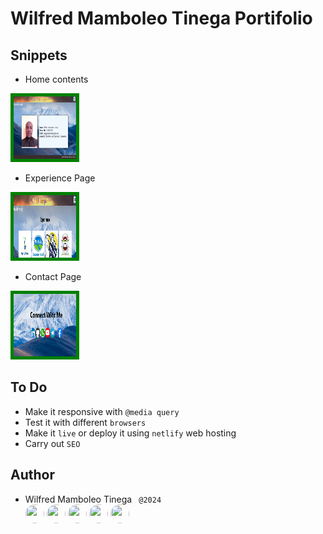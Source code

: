 # Wilfred Mamboleo Tinega Portifolio

## Snippets
- Home contents
<img src="Icon/about.png" style="width: 100px; height: 100px; border: 5px solid green;">

- Experience Page
<img src="Icon/experience.png" style="width: 100px; height: 100px; border: 5px solid green;">

- Contact Page
<img src="Icon/contact.png" style="width: 100px; height: 100px; border: 5px solid green;">

## To Do
- Make it responsive with `@media query`
- Test it with different `browsers`
- Make it `live` or deploy it using `netlify` web hosting
- Carry out `SEO`

## Author
- Wilfred Mamboleo Tinega ``` @2024``` <br>
[<img src="https://th.bing.com/th/id/R.6f9a03bd4554e5454de1c79f4c91aadf?rik=0c%2fLPEw2uBblNg&pid=ImgRaw&r=0" style="width:30px; height:30px; border-radius:20px;">](https://www.linkedin.com/in/wilfredtinega)
[<img src="https://th.bing.com/th/id/R.9c06c3b1bd6cc9e2d9eebcfdf0975019?rik=7186LRxOyYbqFA&pid=ImgRaw&r=0" style="width:30px; height:30px; border-radius:50%;">](https://wa.me/254798732981)
[<img src="https://imagepng.org/wp-content/uploads/2017/11/telegram-icone-icon.png" style="width:30px; height:30px; border-radius:50%;">](https://facebook.com/tinegamamboleo)
[<img src="https://th.bing.com/th/id/R.83e3cc297106767114f2c060f7f5fcbb?rik=FkFOcs3CThcCJQ&pid=ImgRaw&r=0" style="width:30px; height:30px; border-radius:50%;">](https://facebook.com/tinegamamboleo)
[<img src="https://toppng.com/public/uploads/preview/twitter-x-new-logo-round-icon-png-11692480241tdbz6jparr.webp" style="width:30px; height:30px; border-radius:20px;">](https://x.com/tinegawilfred)


